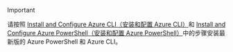 > [!IMPORTANT]
> 请按照 [Install and Configure Azure CLI（安装和配置 Azure CLI）](../articles/xplat-cli-install.md)和 [Install and Configure Azure PowerShell（安装和配置 Azure PowerShell）](https://docs.microsoft.com/powershell/azureps-cmdlets-docs)中的步骤安装最新版的 Azure PowerShell 和 Azure CLI。

<!---HONumber=Mooncake_0530_2016-->